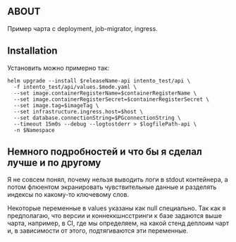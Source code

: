 ## ABOUT

Пример чарта с deployment, job-migrator, ingress.

## Installation

Установить можно примерно так:

```
helm upgrade --install $releaseName-api intento_test/api \
  -f intento_test/api/values.$mode.yaml \
  --set image.containerRegisterName=$containerRegisterName \
  --set image.containerRegisterSecret=$containerRegisterSecret \
  --set image.tag=$imageTag \
  --set infrastructure.ingress.host=$host \
  --set database.connectionString=$PGconnectionString \
  --timeout 15m0s --debug --logtostderr > $logfilePath-api \
  -n $Namespace
```
## Немного подробностей и что бы я сделал лучше и по другому

Я не совсем понял, почему нельзя выводить логи в stdout контейнера, а потом флюентом экранировать чувствительные данные и разделять индексы по какому-то ключевому слов.

Некоторые переменные в values указаны как null специально. Так как я предполагаю, что версии и коннеккшнсстринги к базе задаются выше чарта, например, в CI, где мы определяем, на какой стенд деплоим чарт и, в зависимости от этого, подтягиваются эти переменные.